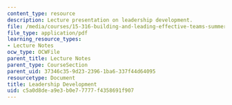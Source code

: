 ```yaml
---
content_type: resource
description: Lecture presentation on leadership development.
file: /media/courses/15-316-building-and-leading-effective-teams-summer-2005/c5a0d8dea9e3b0e77777f4358691f907_leader_dev.pdf
file_type: application/pdf
learning_resource_types:
- Lecture Notes
ocw_type: OCWFile
parent_title: Lecture Notes
parent_type: CourseSection
parent_uid: 37346c35-9d23-2396-1ba6-337f44d64095
resourcetype: Document
title: Leadership Development
uid: c5a0d8de-a9e3-b0e7-7777-f4358691f907
---
```

